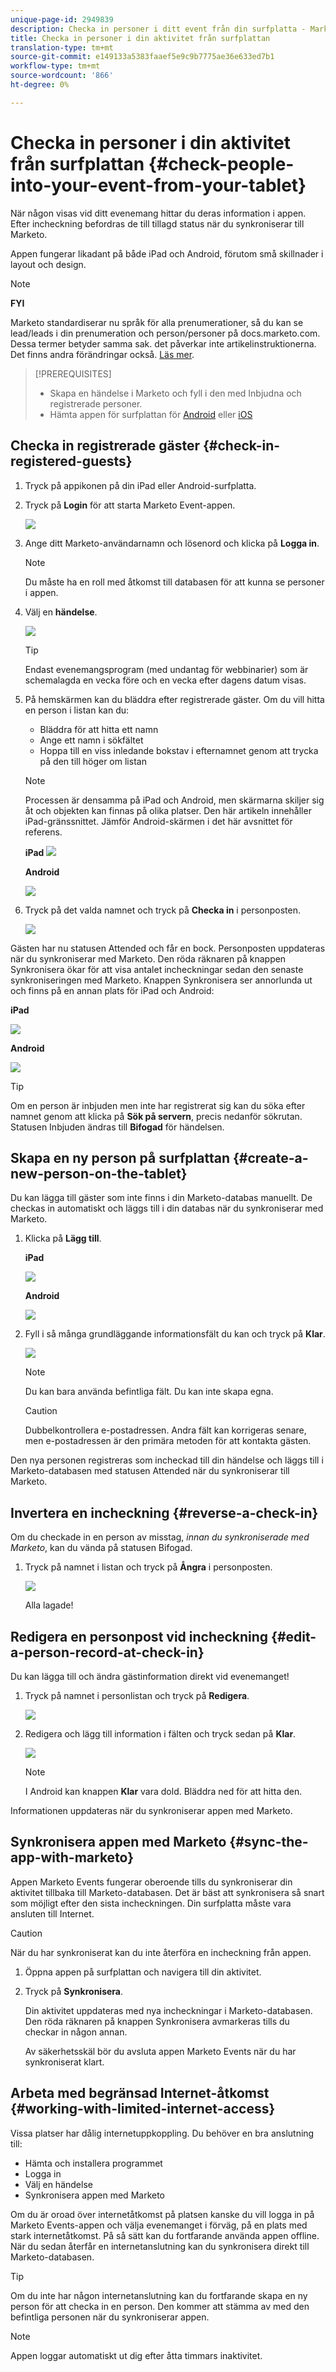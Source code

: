 ```yaml
---
unique-page-id: 2949839
description: Checka in personer i ditt event från din surfplatta - Marketo Docs - produktdokumentation
title: Checka in personer i din aktivitet från surfplattan
translation-type: tm+mt
source-git-commit: e149133a5383faaef5e9c9b7775ae36e633ed7b1
workflow-type: tm+mt
source-wordcount: '866'
ht-degree: 0%

---
```



# Checka in personer i din aktivitet från surfplattan {#check-people-into-your-event-from-your-tablet}

När någon visas vid ditt evenemang hittar du deras information i appen. Efter incheckning befordras de till tillagd status när du synkroniserar till Marketo.

Appen fungerar likadant på både iPad och Android, förutom små skillnader i layout och design.

>[!NOTE]
>
>**FYI**
>
>Marketo standardiserar nu språk för alla prenumerationer, så du kan se lead/leads i din prenumeration och person/personer på docs.marketo.com. Dessa termer betyder samma sak. det påverkar inte artikelinstruktionerna. Det finns andra förändringar också. [Läs mer](http://docs.marketo.com/display/DOCS/Updates+to+Marketo+Terminology).

>[!PREREQUISITES]
>
>* Skapa en händelse i Marketo och fyll i den med Inbjudna och registrerade personer.
>* Hämta appen för surfplattan för [Android](https://play.google.com/store/apps/details?id=com.marketo.eventcheckin&amp;hl=en) eller [iOS](https://itunes.apple.com/us/app/marketo-events/id522766637?mt=8)

>



## Checka in registrerade gäster {#check-in-registered-guests}

1. Tryck på appikonen på din iPad eller Android-surfplatta.
1. Tryck på **Login** för att starta Marketo Event-appen.

   ![](assets/1.jpg)

1. Ange ditt Marketo-användarnamn och lösenord och klicka på **Logga in**.

   >[!NOTE]
   >
   >Du måste ha en roll med åtkomst till databasen för att kunna se personer i appen.

1. Välj en **händelse**.

   ![](assets/2.jpg)

   >[!TIP]
   >
   >Endast evenemangsprogram (med undantag för webbinarier) som är schemalagda en vecka före och en vecka efter dagens datum visas.

1. På hemskärmen kan du bläddra efter registrerade gäster. Om du vill hitta en person i listan kan du:

   * Bläddra för att hitta ett namn
   * Ange ett namn i sökfältet
   * Hoppa till en viss inledande bokstav i efternamnet genom att trycka på den till höger om listan

   >[!NOTE]
   >
   >Processen är densamma på iPad och Android, men skärmarna skiljer sig åt och objekten kan finnas på olika platser. Den här artikeln innehåller iPad-gränssnittet. Jämför Android-skärmen i det här avsnittet för referens.

   **iPad** ![](assets/image2016-4-15-11-3a55-3a11.png)

   **Android**

   ![](assets/image2016-4-15-14-3a50-3a19.png)

1. Tryck på det valda namnet och tryck på **Checka in** i personposten.

   ![](assets/img-0068-35-hands.png)

Gästen har nu statusen Attended och får en bock. Personposten uppdateras när du synkroniserar med Marketo. Den röda räknaren på knappen Synkronisera ökar för att visa antalet incheckningar sedan den senaste synkroniseringen med Marketo. Knappen Synkronisera ser annorlunda ut och finns på en annan plats för iPad och Android:

**iPad**

![](assets/image2016-4-12-14-3a25-3a13.png)

**Android**

![](assets/image2016-4-15-14-3a58-3a6.png)

>[!TIP]
>
>Om en person är inbjuden men inte har registrerat sig kan du söka efter namnet genom att klicka på **Sök på servern**, precis nedanför sökrutan. Statusen Inbjuden ändras till **Bifogad** för händelsen.

## Skapa en ny person på surfplattan {#create-a-new-person-on-the-tablet}

Du kan lägga till gäster som inte finns i din Marketo-databas manuellt. De checkas in automatiskt och läggs till i din databas när du synkroniserar med Marketo.

1. Klicka på **Lägg till**.

   **iPad**

   ![](assets/image2016-4-15-11-3a58-3a51.png)

   **Android**

   ![](assets/image2016-4-15-15-3a2-3a38.png)

1. Fyll i så många grundläggande informationsfält du kan och tryck på **Klar**.

   ![](assets/image2016-4-15-11-3a33-3a59.png)

   >[!NOTE]
   >
   >Du kan bara använda befintliga fält. Du kan inte skapa egna.

   >[!CAUTION]
   >
   >Dubbelkontrollera e-postadressen. Andra fält kan korrigeras senare, men e-postadressen är den primära metoden för att kontakta gästen.

Den nya personen registreras som incheckad till din händelse och läggs till i Marketo-databasen med statusen Attended när du synkroniserar till Marketo.

## Invertera en incheckning {#reverse-a-check-in}

Om du checkade in en person av misstag, *innan du synkroniserade med Marketo*, kan du vända på statusen Bifogad.

1. Tryck på namnet i listan och tryck på **Ångra** i personposten.

   ![](assets/image2016-4-15-11-3a38-3a31.png)

   Alla lagade!

## Redigera en personpost vid incheckning {#edit-a-person-record-at-check-in}

Du kan lägga till och ändra gästinformation direkt vid evenemanget!

1. Tryck på namnet i personlistan och tryck på **Redigera**.

   ![](assets/image2016-4-15-11-3a43-3a46.png)

1. Redigera och lägg till information i fälten och tryck sedan på **Klar**.

   ![](assets/image2016-4-15-11-3a50-3a18.png)

   >[!NOTE]
   >
   >I Android kan knappen **Klar** vara dold. Bläddra ned för att hitta den.

Informationen uppdateras när du synkroniserar appen med Marketo.

## Synkronisera appen med Marketo {#sync-the-app-with-marketo}

Appen Marketo Events fungerar oberoende tills du synkroniserar din aktivitet tillbaka till Marketo-databasen. Det är bäst att synkronisera så snart som möjligt efter den sista incheckningen. Din surfplatta måste vara ansluten till Internet.

>[!CAUTION]
>
>När du har synkroniserat kan du inte återföra en incheckning från appen.

1. Öppna appen på surfplattan och navigera till din aktivitet.
1. Tryck på **Synkronisera**.

   Din aktivitet uppdateras med nya incheckningar i Marketo-databasen. Den röda räknaren på knappen Synkronisera avmarkeras tills du checkar in någon annan.

   Av säkerhetsskäl bör du avsluta appen Marketo Events när du har synkroniserat klart.

## Arbeta med begränsad Internet-åtkomst {#working-with-limited-internet-access}

Vissa platser har dålig internetuppkoppling. Du behöver en bra anslutning till:

* Hämta och installera programmet
* Logga in
* Välj en händelse
* Synkronisera appen med Marketo

Om du är oroad över internetåtkomst på platsen kanske du vill logga in på Marketo Events-appen och välja evenemanget i förväg, på en plats med stark internetåtkomst. På så sätt kan du fortfarande använda appen offline. När du sedan återfår en internetanslutning kan du synkronisera direkt till Marketo-databasen.

>[!TIP]
>
>Om du inte har någon internetanslutning kan du fortfarande skapa en ny person för att checka in en person. Den kommer att stämma av med den befintliga personen när du synkroniserar appen.

>[!NOTE]
>
>Appen loggar automatiskt ut dig efter åtta timmars inaktivitet.

